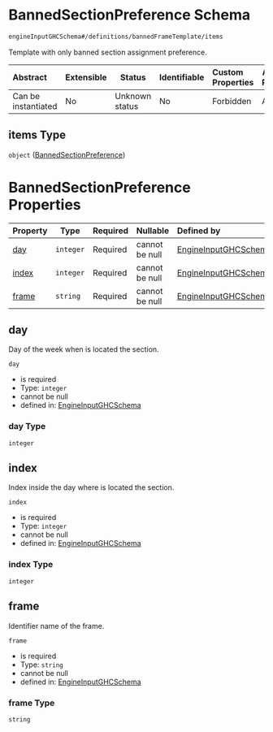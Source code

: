# BannedSectionPreference Schema

```txt
engineInputGHCSchema#/definitions/bannedFrameTemplate/items
```

Template with only banned section assignment preference.


| Abstract            | Extensible | Status         | Identifiable | Custom Properties | Additional Properties | Access Restrictions | Defined In                                                         |
| :------------------ | ---------- | -------------- | ------------ | :---------------- | --------------------- | ------------------- | ------------------------------------------------------------------ |
| Can be instantiated | No         | Unknown status | No           | Forbidden         | Allowed               | none                | [ghc.schema.json\*](../out/ghc.schema.json "open original schema") |

## items Type

`object` ([BannedSectionPreference](ghc-definitions-bannedframetemplate-bannedsectionpreference.md))

# BannedSectionPreference Properties

| Property        | Type      | Required | Nullable       | Defined by                                                                                                                                                                             |
| :-------------- | --------- | -------- | -------------- | :------------------------------------------------------------------------------------------------------------------------------------------------------------------------------------- |
| [day](#day)     | `integer` | Required | cannot be null | [EngineInputGHCSchema](ghc-definitions-bannedframetemplate-bannedsectionpreference-properties-day.md "engineInputGHCSchema#/definitions/bannedFrameTemplate/items/properties/day")     |
| [index](#index) | `integer` | Required | cannot be null | [EngineInputGHCSchema](ghc-definitions-bannedframetemplate-bannedsectionpreference-properties-index.md "engineInputGHCSchema#/definitions/bannedFrameTemplate/items/properties/index") |
| [frame](#frame) | `string`  | Required | cannot be null | [EngineInputGHCSchema](ghc-definitions-bannedframetemplate-bannedsectionpreference-properties-frame.md "engineInputGHCSchema#/definitions/bannedFrameTemplate/items/properties/frame") |

## day

Day of the week when is located the section.


`day`

-   is required
-   Type: `integer`
-   cannot be null
-   defined in: [EngineInputGHCSchema](ghc-definitions-bannedframetemplate-bannedsectionpreference-properties-day.md "engineInputGHCSchema#/definitions/bannedFrameTemplate/items/properties/day")

### day Type

`integer`

## index

Index inside the day where is located the section.


`index`

-   is required
-   Type: `integer`
-   cannot be null
-   defined in: [EngineInputGHCSchema](ghc-definitions-bannedframetemplate-bannedsectionpreference-properties-index.md "engineInputGHCSchema#/definitions/bannedFrameTemplate/items/properties/index")

### index Type

`integer`

## frame

Identifier name of the frame.


`frame`

-   is required
-   Type: `string`
-   cannot be null
-   defined in: [EngineInputGHCSchema](ghc-definitions-bannedframetemplate-bannedsectionpreference-properties-frame.md "engineInputGHCSchema#/definitions/bannedFrameTemplate/items/properties/frame")

### frame Type

`string`
